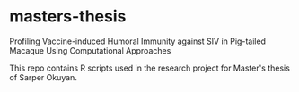 # masters-thesis
Profiling Vaccine-induced Humoral Immunity against SIV in Pig-tailed Macaque Using Computational Approaches

This repo contains R scripts used in the research project for Master's thesis of Sarper Okuyan.

